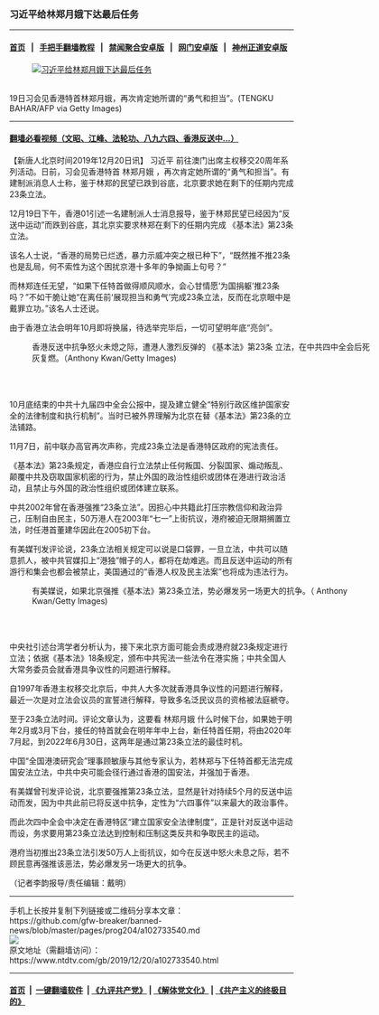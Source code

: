 ### 习近平给林郑月娥下达最后任务
------------------------

#### [首页](https://github.com/gfw-breaker/banned-news/blob/master/README.md) &nbsp;&nbsp;|&nbsp;&nbsp; [手把手翻墙教程](https://github.com/gfw-breaker/guides/wiki) &nbsp;&nbsp;|&nbsp;&nbsp; [禁闻聚合安卓版](https://github.com/gfw-breaker/bn-android) &nbsp;&nbsp;|&nbsp;&nbsp; [网门安卓版](https://github.com/oGate2/oGate) &nbsp;&nbsp;|&nbsp;&nbsp; [神州正道安卓版](https://github.com/SzzdOgate/update) 



<div><div class="featured_image">
 <a href="https://i.ntdtv.com/assets/uploads/2019/12/GettyImages-805162254.jpg" target="_blank">
  <figure>
   <img alt="习近平给林郑月娥下达最后任务" src="https://i.ntdtv.com/assets/uploads/2019/12/GettyImages-805162254-800x450.jpg"/>
  </figure><br/>
 </a>
 <span class="caption">
  19日习会见香港特首林郑月娥，再次肯定她所谓的“勇气和担当”。(TENGKU BAHAR/AFP via Getty Images)
 </span>
</div>
</div><hr/>

#### [翻墙必看视频（文昭、江峰、法轮功、八九六四、香港反送中...）](https://github.com/gfw-breaker/banned-news/blob/master/pages/link3.md)

<div><div class="post_content" itemprop="articleBody">
 <p>
  【新唐人北京时间2019年12月20日讯】
  <ok href="https://www.ntdtv.com/gb/习近平.htm">
   习近平
  </ok>
  前往澳门出席主权移交20周年系列活动。日前，习会见香港特首
  <ok href="https://www.ntdtv.com/gb/林郑月娥.htm">
   林郑月娥
  </ok>
  ，再次肯定她所谓的“勇气和担当”。有建制派消息人士称，鉴于林郑的民望已跌到谷底，北京要求她在剩下的任期内完成23条立法。
 </p>
 <p>
  12月19日下午，香港01引述一名建制派人士消息报导，鉴于林郑民望已经因为“反送中运动”而跌到谷底，其北京实要求林郑在剩下的任期内完成
  <ok href="https://www.ntdtv.com/gb/《基本法》第23条.htm">
   《基本法》第23条
  </ok>
  立法。
 </p>
 <p>
  该名人士说，“香港的局势已烂透，暴力示威冲突之根已种下”，“既然推不推23条也是乱局，何不索性为这个困扰京港十多年的争拗画上句号？”
 </p>
 <p>
  而林郑连任无望，“如果下任特首做得顺风顺水，会心甘情愿‘为国捐躯’推23条吗？”不如干脆让她“在离任前‘展现担当和勇气’完成23条立法，反而在北京眼中是戴罪立功。”该名人士还说。
 </p>
 <p>
  由于香港立法会明年10月即将换届，待选举完毕后，一切可望明年底“亮剑”。
 </p>
 <figure class="wp-caption alignnone" id="attachment_102702491" style="width: 600px">
  <ok href="https://i.ntdtv.com/assets/uploads/2019/11/GettyImages-1161450019.jpg">
   <img alt="" class="size-medium wp-image-102702491" src="https://i.ntdtv.com/assets/uploads/2019/11/GettyImages-1161450019-600x338.jpg"/>
  </ok>
  <br/><figcaption class="wp-caption-text">
   香港反送中抗争怒火未熄之际，遭港人激烈反弹的
   <ok href="https://www.ntdtv.com/gb/《基本法》第23条.htm">
    《基本法》第23条
   </ok>
   立法，在中共四中全会后死灰复燃。（Anthony Kwan/Getty Images)
  </figcaption><br/>
 </figure><br/>
 <p>
  10月底结束的中共十九届四中全会公报中，提及建立健全“特别行政区维护国家安全的法律制度和执行机制”。当时已被外界理解为北京在替《基本法》第23条的立法铺路。
 </p>
 <p>
  11月7日，前中联办高官再次声称，完成23条立法是香港特区政府的宪法责任。
 </p>
 <p>
  《基本法》第23条规定，香港应自行立法禁止任何叛国、分裂国家、煽动叛乱、颠覆中共及窃取国家机密的行为，禁止外国的政治性组织或团体在港进行政治活动，且禁止与外国的政治性组织或团体建立联系。
 </p>
 <p>
  中共2002年曾在香港强推“23条立法”。因担心中共籍此打压宗教信仰和政治异己，压制自由民主，50万港人在2003年“七一”上街抗议，港府被迫无限期搁置立法，时任港首董建华因此在2005初下台。
 </p>
 <p>
  有美媒刊发评论说，23条立法相关规定可以说是口袋罪，一旦立法，中共可以随意抓人，被中共官媒扣上“港独”帽子的人，都将在劫难逃。而且反送中运动的所有游行和集会也都会被禁止，美国通过的“香港人权及民主法案”也将成为违法行为。
 </p>
 <figure class="wp-caption alignnone" id="attachment_102702391" style="width: 600px">
  <ok href="https://i.ntdtv.com/assets/uploads/2019/11/GettyImages-1173553057.jpg">
   <img alt="" class="size-medium wp-image-102702391" src="https://i.ntdtv.com/assets/uploads/2019/11/GettyImages-1173553057-600x338.jpg"/>
  </ok>
  <br/><figcaption class="wp-caption-text">
   有美媒说，如果北京强推《基本法》第23条立法，势必爆发另一场更大的抗争。（ Anthony Kwan/Getty Images)
  </figcaption><br/>
 </figure><br/>
 <p>
  中央社引述台湾学者分析认为，接下来北京方面可能会责成港府就23条规定进行立法；依据《基本法》18条规定，颁布中共宪法一些法令在港实施；中共全国人大常务委员会就香港具争议性的问题进行解释。
 </p>
 <p>
  自1997年香港主权移交北京后，中共人大多次就香港具争议性的问题进行解释，最近一次是对立法会议员的宣誓进行解释，导致多名泛民议员的资格被法庭褫夺。
 </p>
 <p>
  至于23条立法时间。评论文章认为，这要看
  <ok href="https://www.ntdtv.com/gb/林郑月娥.htm">
   林郑月娥
  </ok>
  什么时候下台，如果她于明年2月或3月下台，接任的特首就会在明年年中上台，新任特首任期，将由2020年7月起，到2022年6月30日，这两年是通过第23条立法的最佳时机。
 </p>
 <p>
  中国“全国港澳研究会”理事顾敏康与其他专家认为，若林郑与下任特首都无法完成国安法立法，中共中央可能会径行通过香港的国安法，并强加于香港。
 </p>
 <p>
  有美媒曾刊发评论说，北京要强推第23条立法，显然是针对持续5个月的反送中运动而发，因为中共此前已将反送中抗争，定性为“六四事件”以来最大的政治事件。
 </p>
 <p>
  而此次四中全会中决定在香港特区“建立国家安全法律制度”，正是针对反送中运动而设，务求要用第23条立法达到控制和压制这类反共和争取民主的运动。
 </p>
 <p>
  港府当初推出23条立法引发50万人上街抗议，如今在反送中怒火未息之际，若不顾民意再强推该恶法，势必爆发另一场更大的抗争。
 </p>
 <p>
  （记者李韵报导/责任编辑：戴明）
 </p>
 <div class="single_ad">
 </div>
</div>
</div>
<hr/>
手机上长按并复制下列链接或二维码分享本文章：<br/>
https://github.com/gfw-breaker/banned-news/blob/master/pages/prog204/a102733540.md <br/>
<a href='https://github.com/gfw-breaker/banned-news/blob/master/pages/prog204/a102733540.md'><img src='https://github.com/gfw-breaker/banned-news/blob/master/pages/prog204/a102733540.md.png'/></a> <br/>
原文地址（需翻墙访问）：https://www.ntdtv.com/gb/2019/12/20/a102733540.html


------------------------
#### [首页](https://github.com/gfw-breaker/banned-news/blob/master/README.md) &nbsp;|&nbsp; [一键翻墙软件](https://github.com/gfw-breaker/nogfw/blob/master/README.md) &nbsp;| [《九评共产党》](https://github.com/gfw-breaker/9ping.md/blob/master/README.md#九评之一评共产党是什么) | [《解体党文化》](https://github.com/gfw-breaker/jtdwh.md/blob/master/README.md) | [《共产主义的终极目的》](https://github.com/gfw-breaker/gczydzjmd.md/blob/master/README.md)


<img src='http://gfw-breaker.win/banned-news/pages/prog204/a102733540.md' width='0px' height='0px'/>